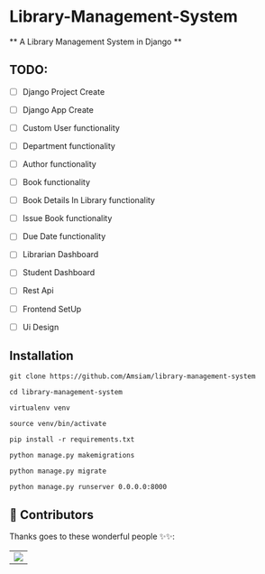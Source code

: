 # Library-Management-System
** A Library Management System in Django **

## TODO:
- [ ] Django Project Create
- [ ] Django App Create
- [ ] Custom User functionality
- [ ] Department functionality
- [ ] Author functionality
- [ ] Book functionality
- [ ] Book Details In Library functionality
- [ ] Issue Book functionality
- [ ] Due Date functionality
- [ ] Librarian Dashboard
- [ ] Student Dashboard
- [ ] Rest Api
- [ ] Frontend SetUp
- [ ] Ui Design


## Installation 


```
git clone https://github.com/Amsiam/library-management-system
```

```
cd library-management-system
```
```
virtualenv venv
```

```
source venv/bin/activate
```

```
pip install -r requirements.txt
```
```
python manage.py makemigrations
```
```
python manage.py migrate
```
```
python manage.py runserver 0.0.0.0:8000
```


## 🌟 Contributors
Thanks goes to these wonderful people ✨✨:
<table>
	<tr>
        <td>
		<a href="https://github.com/Amsiam/library-management-system/graphs/contributors">
  			<img src="https://contrib.rocks/image?repo=Amsiam/library-management-system" />
		</a>
	    </td>
	</tr>
</table>
